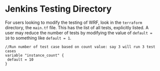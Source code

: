 # Jenkins Testing Directory

For users looking to modify the testing of WRF, look in the `terraform` directory, the `main.tf` file. This has the list of all tests, explicitly listed. A user may reduce the number of tests by modifying the value of `default = 10` to something like `default = 1`.
```
//Run number of test case based on count value: say 3 will run 3 test cases 
variable "instance_count" {
 default = 10
}
```

